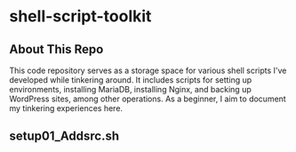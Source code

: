 # shell-script-toolkit

## About This Repo

This code repository serves as a storage space for various shell scripts I've developed while tinkering around. It includes scripts for setting up environments, installing MariaDB, installing Nginx, and backing up WordPress sites, among other operations. As a beginner, I aim to document my tinkering experiences here.

## setup01_Addsrc.sh
